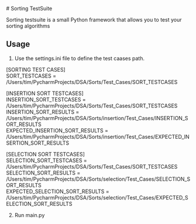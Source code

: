 <body>
  <p>
# Sorting TestSuite

Sorting testsuite is a small Python framework that allows you to test your sorting algorithms <br />

## Usage
1.  Use the settings.ini file to define the test caases path. <br />
 
[SORTING TEST CASES] <br />
SORT_TESTCASES = /Users/tim/PycharmProjects/DSA/Sorts/Test_Cases/SORT_TESTCASES <br />

[INSERTION SORT TESTCASES] <br />
INSERTION_SORT_TESTCASES = /Users/tim/PycharmProjects/DSA/Sorts/Test_Cases/SORT_TESTCASES <br />
INSERTION_SORT_RESULTS = /Users/tim/PycharmProjects/DSA/Sorts/insertion/Test_Cases/INSERTION_SORT_RESULTS <br />
EXPECTED_INSERTION_SORT_RESULTS = /Users/tim/PycharmProjects/DSA/Sorts/insertion/Test_Cases/EXPECTED_INSERTION_SORT_RESULTS <br />

[SELECTION SORT TESTCASES] <br />
SELECTION_SORT_TESTCASES = /Users/tim/PycharmProjects/DSA/Sorts/Test_Cases/SORT_TESTCASES <br />
SELECTION_SORT_RESULTS = /Users/tim/PycharmProjects/DSA/Sorts/selection/Test_Cases/SELECTION_SORT_RESULTS <br />
EXPECTED_SELECTION_SORT_RESULTS = /Users/tim/PycharmProjects/DSA/Sorts/selection/Test_Cases/EXPECTED_SELECTION_SORT_RESULTS <br />

2. Run main.py
</body>
</p>
